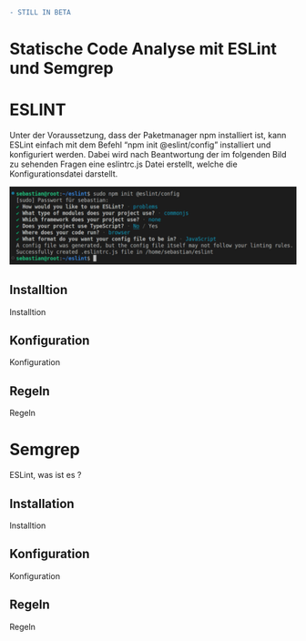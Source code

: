 ```diff
- STILL IN BETA
```

# Statische Code Analyse mit ESLint und Semgrep


# ESLINT
Unter der Voraussetzung, dass der Paketmanager npm installiert ist, kann ESLint einfach mit dem Befehl “npm init @eslint/config” installiert und konfiguriert werden. Dabei wird nach Beantwortung der im folgenden Bild zu sehenden Fragen eine eslintrc.js Datei erstellt, welche die Konfigurationsdatei darstellt.

![Screenshot](console.jpg)

## Installtion
Installtion
## Konfiguration
Konfiguration
## Regeln
Regeln


# Semgrep
ESLint, was ist es ?
## Installation
Installtion
## Konfiguration
Konfiguration
## Regeln
Regeln

